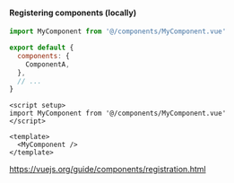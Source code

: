 #### Registering components (locally)

```js
import MyComponent from '@/components/MyComponent.vue'

export default {
  components: {
    ComponentA,
  },
  // ...
}
```

```vue
<script setup>
import MyComponent from '@/components/MyComponent.vue'
</script>
```

```vue
<template>
  <MyComponent />
</template>
```




<aside class="notes">

https://vuejs.org/guide/components/registration.html

</aside>
